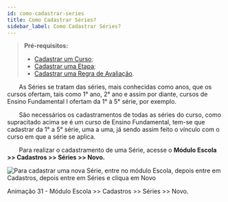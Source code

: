 ```yaml
---
id: como-cadastrar-series
title: Como Cadastrar Séries?
sidebar_label: Como Cadastrar Séries?
---
```


> **Pré-requisitos:**
>*  [Cadastrar um Curso](user-como_cadastrar_um_curso);
>*  [Cadastrar uma Etapa](user-como_cadastrar_tipos_de_escola.html#tipos-de-etapas);
>*  [Cadastrar uma Regra de Avaliação](como-cadastrar-regras-de-avaliacao).

&nbsp;&nbsp;&nbsp;&nbsp;&nbsp;&nbsp;&nbsp;As Séries se tratam das séries, mais conhecidas como anos, que os cursos ofertam, tais como 1° ano, 2° ano e assim por diante, cursos de Ensino Fundamental I ofertam da 1° à 5° série, por exemplo.

&nbsp;&nbsp;&nbsp;&nbsp;&nbsp;&nbsp;&nbsp;São necessários os cadastramentos de todas as séries do curso, como supracitado acima se é um curso de Ensino Fundamental, tem-se que cadastrar da 1° a 5° série, uma a uma, já sendo assim feito o vínculo com o curso em que a série se aplica.

&nbsp;&nbsp;&nbsp;&nbsp;&nbsp;&nbsp;&nbsp;Para realizar o cadastramento de uma Série, acesse o **Módulo Escola >> Cadastros >> Séries >> Novo.**

![Para cadastrar uma nova Série, entre no módulo Escola, depois entre em Cadastros, depois entre em Séries e cliqua em Novo](/img/treinamento-gif/cadastrar_series.gif)

<p class="centerText">Animação 31 - Módulo Escola >> Cadastros >> Séries >> Novo.</p>